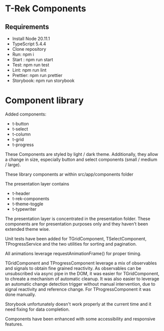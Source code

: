 # T-Rek Components

## Requirements

 - Install Node 20.11.1
 - TypeScript 5.4.4
 - Clone repository
 - Run: npm i
 - Start : npm run start
 - Test: npm run test
 - Lint: npm run lint
 - Prettier: npm run prettier
 - Storybook: npm run storybook

# Component library

Added components:
 - t-button
 - t-select
 - t-column
 - t-grid
 - t-progress

These Components are styled by light / dark theme. Additionally, they allow a change in size, especially button and select components (small / medium / large).

These library components ar within src/app/components folder

The presentation layer contains 

 - t-header
 - t-rek-components
 - t-theme-toggle
 - t-typewriter

The presentation layer is concentrated in the presentation folder.
These components are for presentation purposes only and they haven't been extended theme wise.

Unit tests have been added for TGridComponent, TSelectComponent, TProgressService and the two utilities for sorting and pagination.

All animations leverage requestAnimationFrame() for proper timing.

TGridComponent and TProgressComponent leverage a mix of observables and signals to obtain fine grained reactivity.
As observables can be unsubscribed via async pipe in the DOM, it was easier for TGridComponent, to chreate a mechanism of automatic cleanup.
It was also easier to leverage an automatic change detection trigger without manual intervention, due to signal reactivity and reference change.
For TProgressComponent it was done manually.

Storybook unfortunately doesn't work properly at the current time and it need fixing for data completion.

Components have been enhanced with some accessibility and responsive features.